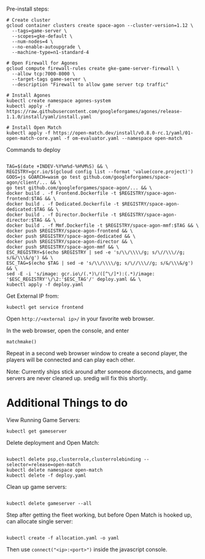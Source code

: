 Pre-install steps:
```
# Create cluster
gcloud container clusters create space-agon --cluster-version=1.12 \
  --tags=game-server \
  --scopes=gke-default \
  --num-nodes=4 \
  --no-enable-autoupgrade \
  --machine-type=n1-standard-4

# Open Firewall for Agones
gcloud compute firewall-rules create gke-game-server-firewall \
  --allow tcp:7000-8000 \
  --target-tags game-server \
  --description "Firewall to allow game server tcp traffic"

# Install Agones
kubectl create namespace agones-system
kubectl apply -f https://raw.githubusercontent.com/googleforgames/agones/release-1.1.0/install/yaml/install.yaml

# Install Open Match
kubectl apply -f https://open-match.dev/install/v0.8.0-rc.1/yaml/01-open-match-core.yaml -f om-evaluator.yaml --namespace open-match

```

Commands to deploy
```

TAG=$(date +INDEV-%Y%m%d-%H%M%S) && \
REGISTRY=gcr.io/$(gcloud config list --format 'value(core.project)')
GOOS=js GOARCH=wasm go test github.com/googleforgames/space-agon/client/... && \
go test github.com/googleforgames/space-agon/... && \
docker build . -f Frontend.Dockerfile -t $REGISTRY/space-agon-frontend:$TAG && \
docker build . -f Dedicated.Dockerfile -t $REGISTRY/space-agon-dedicated:$TAG && \
docker build . -f Director.Dockerfile -t $REGISTRY/space-agon-director:$TAG && \
docker build . -f Mmf.Dockerfile -t $REGISTRY/space-agon-mmf:$TAG && \
docker push $REGISTRY/space-agon-frontend && \
docker push $REGISTRY/space-agon-dedicated && \
docker push $REGISTRY/space-agon-director && \
docker push $REGISTRY/space-agon-mmf && \
ESC_REGISTRY=$(echo $REGISTRY | sed -e 's/\\/\\\\/g; s/\//\\\//g; s/&/\\\&/g') && \
ESC_TAG=$(echo $TAG | sed -e 's/\\/\\\\/g; s/\//\\\//g; s/&/\\\&/g') && \
sed -E -i 's/image: gcr.io\/(.*)\/([^\/]*):(.*)/image: '$ESC_REGISTRY'\/\2:'$ESC_TAG'/' deploy.yaml && \
kubectl apply -f deploy.yaml

```

Get External IP from:
```
kubectl get service frontend
```

Open `http://<external ip>/` in your favorite web browser.

In the web browser, open the console, and enter
```
matchmake()
```

Repeat in a second web browser window to create a second player, the players
will be connected and can play each other.


Note: Currently ships stick around after someone disconnects, and game servers
are never cleaned up.  sredig will fix this shortly.

# Additional Things to do

View Running Game Servers:
```
kubectl get gameserver
```

Delete deployment and Open Match:
```

kubectl delete psp,clusterrole,clusterrolebinding --selector=release=open-match
kubectl delete namespace open-match
kubectl delete -f deploy.yaml 

```

Clean up game servers:
```

kubectl delete gameserver --all

```

Step after getting the fleet working, but before Open Match is hooked up, can allocate single server:
```

kubectl create -f allocation.yaml -o yaml

```
Then use `connect("<ip>:<port>")` inside the javascript console.
